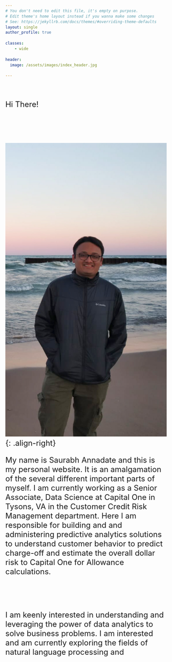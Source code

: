 ```yaml
---
# You don't need to edit this file, it's empty on purpose.
# Edit theme's home layout instead if you wanna make some changes
# See: https://jekyllrb.com/docs/themes/#overriding-theme-defaults
layout: single
author_profile: true

classes:
    - wide

header:
  image: /assets/images/index_header.jpg

---
```


<font size="+2">

<br>

Hi There! 

<br><br>

![image-right](/assets/images/Index_1.jpg){: .align-right}

My name is Saurabh Annadate and this is my personal website. It is an amalgamation of the several different important parts of myself. I am currently working as a Senior Associate, Data Science at Capital One in Tysons, VA in the Customer Credit Risk Management department. Here I am responsible for building and and administering predictive analytics solutions to understand customer behavior to predict charge-off and estimate the overall dollar risk to Capital One for Allowance calculations.  

<br> <br>

I am keenly interested in understanding and leveraging the power of data analytics to solve business problems. I am interested and am currently exploring the fields of natural language processing and 

<br> <br>



</font>
